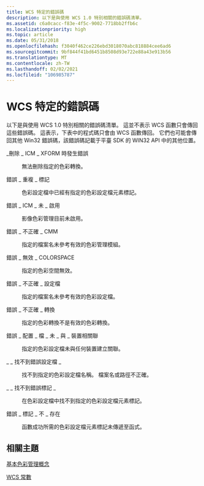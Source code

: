 ```yaml
---
title: WCS 特定的錯誤碼
description: 以下是與使用 WCS 1.0 特別相關的錯誤碼清單。
ms.assetid: c6a0cacc-f83e-4f5c-9002-7718bb2ffb6c
ms.localizationpriority: high
ms.topic: article
ms.date: 05/31/2018
ms.openlocfilehash: f3040f462ce226ebd3018070abc818884cee6ad6
ms.sourcegitcommit: 9bf844f41bd6451b8508d93e722e88a43e913b56
ms.translationtype: MT
ms.contentlocale: zh-TW
ms.lasthandoff: 02/02/2021
ms.locfileid: "106985787"
---
```

# <a name="error-codes-specific-to-wcs"></a>WCS 特定的錯誤碼

以下是與使用 WCS 1.0 特別相關的錯誤碼清單。 這並不表示 WCS 函數只會傳回這些錯誤碼。 這表示，下表中的程式碼只會由 WCS 函數傳回。 它們也可能會傳回其他 Win32 錯誤碼，該錯誤碼記載于平臺 SDK 的 WIN32 API 中的其他位置。

<dl> <dt>

<span id="ERROR_DELETING_ICM_XFORM"></span><span id="error_deleting_icm_xform"></span>\_刪除 \_ ICM \_ XFORM 時發生錯誤
</dt> <dd>

無法刪除指定的色彩轉換。

</dd> <dt>

<span id="ERROR_DUPLICATE_TAG"></span><span id="error_duplicate_tag"></span>錯誤 \_ 重複 \_ 標記
</dt> <dd>

色彩設定檔中已經有指定的色彩設定檔元素標記。

</dd> <dt>

<span id="ERROR_ICM_NOT_ENABLED"></span><span id="error_icm_not_enabled"></span>錯誤 \_ ICM \_ 未 \_ 啟用
</dt> <dd>

影像色彩管理目前未啟用。

</dd> <dt>

<span id="ERROR_INVALID_CMM"></span><span id="error_invalid_cmm"></span>錯誤 \_ 不正確 \_ CMM
</dt> <dd>

指定的檔案名未參考有效的色彩管理模組。

</dd> <dt>

<span id="ERROR_INVALID_COLORSPACE"></span><span id="error_invalid_colorspace"></span>錯誤 \_ 無效 \_ COLORSPACE
</dt> <dd>

指定的色彩空間無效。

</dd> <dt>

<span id="ERROR_INVALID_PROFILE"></span><span id="error_invalid_profile"></span>錯誤 \_ 不正確 \_ 設定檔
</dt> <dd>

指定的檔案名未參考有效的色彩設定檔。

</dd> <dt>

<span id="ERROR_INVALID_TRANSFORM_"></span><span id="error_invalid_transform_"></span>錯誤 \_ 不正確 \_ 轉換 
</dt> <dd>

指定的色彩轉換不是有效的色彩轉換。

</dd> <dt>

<span id="ERROR_PROFILE_NOT_ASSOCIATED_WITH_DEVICE"></span><span id="error_profile_not_associated_with_device"></span>錯誤 \_ 配置 \_ 檔 \_ 未 \_ 與 \_ 裝置相關聯
</dt> <dd>

指定的色彩設定檔未與任何裝置建立關聯。

</dd> <dt>

<span id="ERROR_PROFILE_NOT_FOUND_"></span><span id="error_profile_not_found_"></span>\_ \_ 找不到錯誤設定檔 \_ 
</dt> <dd>

找不到指定的色彩設定檔名稱。 檔案名或路徑不正確。

</dd> <dt>

<span id="ERROR_TAG_NOT_FOUND"></span><span id="error_tag_not_found"></span>\_ \_ 找不到錯誤標記 \_
</dt> <dd>

在色彩設定檔中找不到指定的色彩設定檔元素標記。

</dd> <dt>

<span id="ERROR_TAG_NOT_PRESENT"></span><span id="error_tag_not_present"></span>錯誤 \_ 標記 \_ 不 \_ 存在
</dt> <dd>

函數成功所需的色彩設定檔元素標記未傳遞至函式。

</dd> </dl>

## <a name="related-topics"></a>相關主題

<dl> <dt>

[基本色彩管理概念](basic-color-management-concepts.md)
</dt> <dt>

[WCS 常數](wcs-constants.md)
</dt> </dl>

 

 




